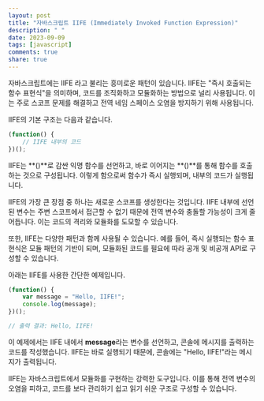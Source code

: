 ```yaml
---
layout: post
title: "자바스크립트 IIFE (Immediately Invoked Function Expression)"
description: " "
date: 2023-09-09
tags: [javascript]
comments: true
share: true
---
```


자바스크립트에는 IIFE 라고 불리는 흥미로운 패턴이 있습니다. IIFE는 "즉시 호출되는 함수 표현식"을 의미하며, 코드를 조직화하고 모듈화하는 방법으로 널리 사용됩니다. 이는 주로 스코프 문제를 해결하고 전역 네임 스페이스 오염을 방지하기 위해 사용됩니다.

IIFE의 기본 구조는 다음과 같습니다.

```javascript
(function() {
    // IIFE 내부의 코드
})();
```

IIFE는 **()**로 감싼 익명 함수를 선언하고, 바로 이어지는 **()**를 통해 함수를 호출하는 것으로 구성됩니다. 이렇게 함으로써 함수가 즉시 실행되며, 내부의 코드가 실행됩니다.

IIFE의 가장 큰 장점 중 하나는 새로운 스코프를 생성한다는 것입니다. IIFE 내부에 선언된 변수는 주변 스코프에서 접근할 수 없기 때문에 전역 변수와 충돌할 가능성이 크게 줄어듭니다. 이는 코드의 격리와 모듈화를 도모할 수 있습니다.

또한, IIFE는 다양한 패턴과 함께 사용될 수 있습니다. 예를 들어, 즉시 실행되는 함수 표현식은 모듈 패턴의 기반이 되며, 모듈화된 코드를 필요에 따라 공개 및 비공개 API로 구성할 수 있습니다.

아래는 IIFE를 사용한 간단한 예제입니다.

```javascript
(function() {
    var message = "Hello, IIFE!";
    console.log(message);
})();

// 출력 결과: Hello, IIFE!
```

이 예제에서는 IIFE 내에서 **message**라는 변수를 선언하고, 콘솔에 메시지를 출력하는 코드를 작성했습니다. IIFE는 바로 실행되기 때문에, 콘솔에는 "Hello, IIFE!"라는 메시지가 출력됩니다.

IIFE는 자바스크립트에서 모듈화를 구현하는 강력한 도구입니다. 이를 통해 전역 변수의 오염을 피하고, 코드를 보다 관리하기 쉽고 읽기 쉬운 구조로 구성할 수 있습니다.
